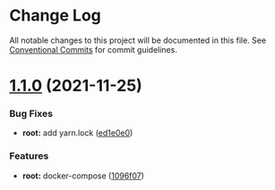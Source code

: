 # Change Log

All notable changes to this project will be documented in this file.
See [Conventional Commits](https://conventionalcommits.org) for commit guidelines.

# [1.1.0](https://github.com/xiaokyo/xiaokyo-packages/compare/@xiaokyo/enterprise-message-server@1.0.1...@xiaokyo/enterprise-message-server@1.1.0) (2021-11-25)


### Bug Fixes

* **root:** add yarn.lock ([ed1e0e0](https://github.com/xiaokyo/xiaokyo-packages/commit/ed1e0e0dfe130e680977fcb5c264e492327910ae))


### Features

* **root:** docker-compose ([1096f07](https://github.com/xiaokyo/xiaokyo-packages/commit/1096f07a3d1d339ffc3009624254ef3bb07a68e9))
